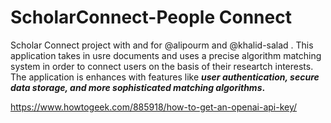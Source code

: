 # ScholarConnect-People Connect

Scholar Connect project with and for @alipourm and @khalid-salad . This application takes in usre documents and uses a precise algorithm matching system in order to connect users on the basis of their researtch interests. The application is enhances with features like **_user authentication, secure data storage, and more sophisticated matching algorithms_.** 

[https://www.howtogeek.com/885918/how-to-get-an-openai-api-key/
](url)
